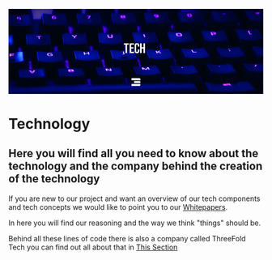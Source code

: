 ![](./img/tech_header.jpg)
# Technology
## Here you will find all you need to know about the technology and the company behind the creation of the technology

If you are new to our project and want an overview of our tech components and tech concepts we would like to point you to our [Whitepapers](/docs/tech/whitepapers/index.html).

In here you will find our reasoning and the way we think "things" should be.

Behind all these lines of code there is also a company called ThreeFold Tech you can find out all about that in [This Section](/docs/tech/company/index.html)

